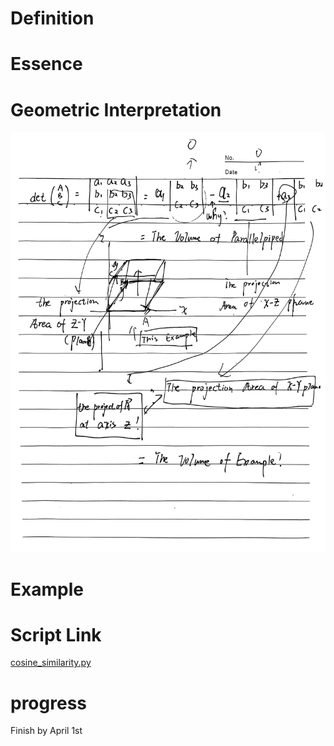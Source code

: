 # Definition

# Essence

# Geometric Interpretation
![eg](../pics/eg_pic.jpg)

# Example

# Script Link
[cosine_similarity.py](../scripts/cosine_similarity.py)

# progress
Finish by April 1st